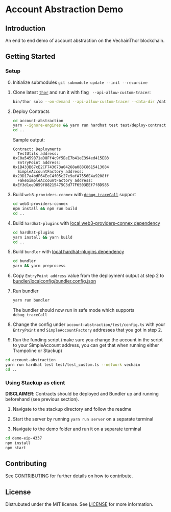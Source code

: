 # Account Abstraction Demo

## Introduction

An end to end demo of account abstraction on the VechainThor blockchain.

## Getting Started

### Setup
0. Initialize submodules `git submodule update --init --recursive`
1. Clone latest [`thor`](https://github.com/vechain/thor) and run it with flag  ` --api-allow-custom-tracer`:
    ```bash
    bin/thor solo --on-demand --api-allow-custom-tracer --data-dir /data/thor --api-addr 0.0.0.0:8669 --api-cors '*' --api-backtrace-limit -1 --verbosity 4
    ```
2. Deploy Contracts
    ```bash
    cd account-abstraction
    yarn --ignore-engines && yarn run hardhat test test/deploy-contracts.test.ts --network vechain
    cd ..
    ```
    Sample output:
    ```
    Contract: Deployments
      TestUtils address:                 0xC0a5459871aD8Ff4c9f5EeE7b41eE394ed415EB3
      EntryPoint address:                0x1B433B67cE2CF743673a04268a088C8615413084
      SimpleAccountFactory address:      0x29D17a4bdF64EeC4f05c27e9afA7556E4a9208ff
      FakeSimpleAccountFactory address:  0xEf3d1eeD859f88215475C3d77F6503EEf7f8D985
    ```
3. Build `web3-providers-connex` with [`debug_traceCall`](../web3-providers-connex/src/provider.ts#L66) support
    ```bash
    cd web3-providers-connex
    npm install && npm run build
    cd ..
    ```
4. Build `hardhat-plugins` with [local web3-providers-connex dependency](../hardhat-plugins/packages/vechain/package.json#33)
    ```bash
    cd hardhat-plugins
    yarn install && yarn build
    cd ..
    ```

5. Build `bundler` with [local hardhat-plugins dependency](../bundler/packages/bundler/package.json#54-55)
    ```bash
    cd bundler
    yarn && yarn preprocess
    ```

6. Copy `EntryPoint address` value from the deployment output at step 2 to [bundler/localconfig/bundler.config.json](../bundler/packages/bundler/localconfig/bundler.config.json#5)
7. Run bundler
    ```bash
    yarn run bundler
    ```
    The bundler should now run in safe mode which supports `debug_traceCall`

8. Change the config under `account-abstraction/test/config.ts` with your `EntryPoint` and `SimpleAccountFactory` addresses that you got in step 2.

9. Run the funding script (make sure you change the account in the script to your SimpleAccount address, you can get that when running either Trampoline or Stackup)

```bash
cd account-abstraction
yarn run hardhat test test/test_custom.ts --network vechain
cd ..
```

### Using Stackup as client

**DISCLAIMER**: Contracts should be deployed and Bundler up and running beforehand (see previous section).

1. Navigate to the stackup directory and follow the readme

2. Start the server by running `yarn run server` on a separate terminal

3. Navigate to the demo folder and run it on a separate terminal

```bash
cd demo-eip-4337
npm install
npm start
```

## Contributing

See [CONTRIBUTING](CONTRIBUTING.md) for further details on how to contribute.

## License

Distrubuted under the MIT license. See [LICENSE](LICENSE.md) for more information.
